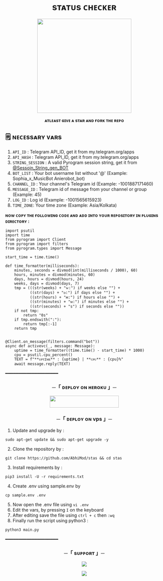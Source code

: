 <h1 align="center">sᴛᴀᴛᴜs ᴄʜᴇᴄᴋᴇʀ</h1>

<p align="center"><a href="https://t.me/AM_YTBOTT"><img src="https://telegra.ph/file/46802a20ecd9495f0ddc6.jpg" width="300"></a></p>

<p align="center"><b>ᴀᴛʟᴇᴀsᴛ ɢɪᴠᴇ ᴀ sᴛᴀʀ ᴀɴᴅ ғᴏʀᴋ ᴛʜᴇ ʀᴇᴘᴏ</b></p>

## 🗒️ ɴᴇᴄᴇssᴀʀʏ ᴠᴀʀs

1. `API_ID` : Telegram API_ID, get it from my.telegram.org/apps
2. `API_HASH` : Telegram API_ID, get it from my.telegram.org/apps
3. `STRING_SESSION` : A valid Pyrogram session string, get it from [@Sessoin_String_gen_BOT](https://t.me/Sessoin_String_gen_BOT)
4. `BOT_LIST` : Your bot username list without '@' (Example: Sophia_x_MusicBot Anierobot_bot)
5. `CHANNEL_ID` : Your channel's Telegram id (Example: -1001887171460)
6. `MESSAGE_ID` : Telegram id of message from your channel or group (Example: 45)
7. `LOG_ID` : Log id (Example: -1001565615923)
8. `TIME_ZONE`: Your time zone (Example: Asia/Kolkata)

<b>ɴᴏᴡ ᴄᴏᴘʏ ᴛʜᴇ ғᴏʟʟᴏᴡɪɴɢ ᴄᴏᴅᴇ ᴀɴᴅ ᴀᴅᴅ ɪɴᴛᴏ ʏᴏᴜʀ ʀᴇᴘᴏsɪᴛᴏʀʏ ɪɴ ᴘʟᴜɢɪɴs ᴅɪʀᴇᴄᴛᴏʀʏ :</b>

```
import psutil
import time
from pyrogram import Client
from pyrogram import filters 
from pyrogram.types import Message

start_time = time.time()

def time_formatter(milliseconds):
    minutes, seconds = divmod(int(milliseconds / 1000), 60)
    hours, minutes = divmod(minutes, 60)
    days, hours = divmod(hours, 24)
    weeks, days = divmod(days, 7)
    tmp = (((str(weeks) + "ᴡ:") if weeks else "") +
           ((str(days) + "ᴅ:") if days else "") +
           ((str(hours) + "ʜ:") if hours else "") +
           ((str(minutes) + "ᴍ:") if minutes else "") +
           ((str(seconds) + "s") if seconds else ""))
    if not tmp:
        return "0s"
    if tmp.endswith(":"):
        return tmp[:-1]
    return tmp


@Client.on_message(filters.command("bot"))
async def activevc(_, message: Message):
    uptime = time_formatter((time.time() - start_time) * 1000)
    cpu = psutil.cpu_percent()
    TEXT = f"**ᴜᴘᴛɪᴍᴇ** : {uptime} | **ᴄᴘᴜ** : {cpu}%"
    await message.reply(TEXT)
```

━━━━━━━━━━━━━━━━━━━━

<h3 align="center">
    ─「 ᴅᴇᴩʟᴏʏ ᴏɴ ʜᴇʀᴏᴋᴜ 」─
</h3>

<p align="center"><a href="https://dashboard.heroku.com/new?template=https://github.com/AbhiMod/stas"> <img src="https://img.shields.io/badge/Deploy%20On%20Heroku-black?style=for-the-badge&logo=heroku" width="220" height="38.45"/></a></p>

<h3 align="center">
    ─「 ᴅᴇᴩʟᴏʏ ᴏɴ vps 」─
</h3>

1. Update and upgrade by :
```
sudo apt-get update && sudo apt-get upgrade -y
```
2. Clone the repository by :
```
git clone https://github.com/AbhiMod/stas && cd stas
```
3. Install requirements by :
```
pip3 install -U -r requirements.txt
```
4. Create .env using sample.env by
```
cp sample.env .env
```
5. Now open the .env file using ```vi .env```
6. Edit the vars, by pressing ```I```  on the keyboard
7. After editing save the file using ```ctrl + c``` then ```:wq```
8. Finally run the script using python3 :
```
python3 main.py
```
━━━━━━━━━━━━━━━━━━━━

<h3 align="center">
    ─「 sᴜᴩᴩᴏʀᴛ 」─
</h3>

<p align="center">
<a href="https://telegram.me/AM_YTSUPPORT"><img src="https://img.shields.io/badge/-Support%20Group-blue.svg?style=for-the-badge&logo=Telegram"></a>
</p>

<p align="center">
<a href="https://telegram.me/AMBOTYT"><img src="https://img.shields.io/badge/-Support%20Channel-blue.svg?style=for-the-badge&logo=Telegram"></a>
</p>
